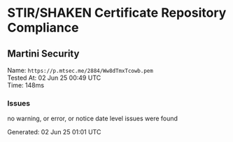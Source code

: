 # STIR/SHAKEN Certificate Repository Compliance

## Martini Security

Name: `https://p.mtsec.me/2884/Ww8dTmxTcowb.pem`\
Tested At: 02 Jun 25 00:49 UTC\
Time: 148ms

### Issues

no warning, or error, or notice date level issues were found

Generated: 02 Jun 25 01:01 UTC
